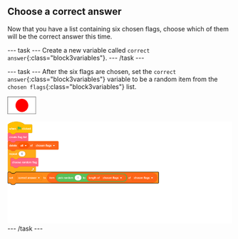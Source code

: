 ## Choose a correct answer

Now that you have a list containing six chosen flags, choose which of them will be the correct answer this time.

--- task ---
Create a new variable called `correct answer`{:class="block3variables"}.
--- /task ---

--- task ---
After the six flags are chosen, set the `correct answer`{:class="block3variables"} variable to be a random item from the `chosen flags`{:class="block3variables"} list.

![Flag sprite](images/flag-sprite.png)

![blocks_1546524093_0414267](images/blocks_1546524093_0414267.png)
--- /task ---
